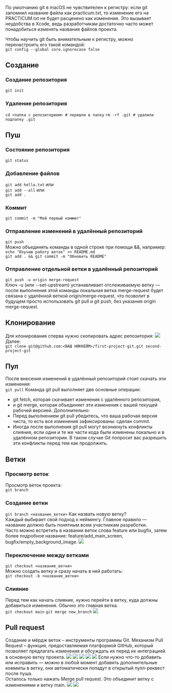По умолчанию git в macOS не чувствителен к регистру: если git запомнил название файла как practicum.txt, то изменение его на PRACTICUM.txt не будет расценено как изменение. Это вызывает неудобства в Xcode, ведь разработчикам достаточно часто может понадобиться изменять названия файлов проекта.

Чтобы научить git быть внимательным к регистру, можно перенастроить его такой командой:  
`git config --global core.ignorecase false`
## Создание
### Создание репозитория
`git init`
### Удаление репозитория
`cd <папка с репозиторием> # перешли в папку`
`rm -rf .git # удалили подпапку .git`
## Пуш
### Состояние репозитория
`git status`
### Добавление файлов
`git add hello.txt`
или  
`git add --all`
или  
`git add .`
### Коммит
`git commit -m "Мой первый коммит"`
### Отправление изменений в удалённый репозиторий
`git push`  
Можно объединять команды в одной строке при помощи &&, например:  
`echo "Изучаю работу веток" >> README.md`  
`git add . && git commit -m "Обновить README"`
### Отправление отдельной ветки в удалённый репозиторий
`git push -u origin merge-request`  
Ключ -u (или --set-upstream) устанавливает отслеживаемую ветку — после выполнения этой команды локальная ветка merge-request будет связана с удалённой веткой origin/merge-request, что позволит в будущем просто использовать git pull и git push, без указания origin merge-request.
## Клонирование
Для клонирования сперва нужно скопировать адрес репозитория:
![](https://pictures.s3.yandex.net/resources/05_01_github_clone_1_1707941769.png)
Далее:  
`git clone git@github.com:<ВАШ НИКНЕЙМ>/first-project-git.git second-project-git`
## Пул
После внесения изменений в удалённый репозиторий стоит скачать эти изменения:  
`git pull`
Команда git pull выполняет две основные операции:  
* git fetch, которая скачивает изменения с удалённого репозитория,
* и git merge, которая объединяет эти изменения с вашей текущей рабочей версией.
Дополнительно:
* Перед выполнением git pull убедитесь, что ваша рабочая версия чиста, то есть все изменения зафиксированы: сделан commit.
* Иногда после выполнения git pull могут возникнуть конфликты слияния, если одни и те же части кода были изменены локально и в удалённом репозитории. В таком случае Git попросит вас разрешить эти конфликты перед тем как продолжить.
## Ветки
### Просмотр веток
Просмотр веток проекта:  
`git branch`
### Создание ветки
`git branch <название_ветки>`
Как назвать новую ветку?  
Каждый выбирает свой подход к неймингу. Главное правило — название должно быть понятным всем участникам разработки.  
Часто можно встретить в названии веток слова feature или bugfix, затем более подробное название: feature/add_main_screen, bugfix/empty_background_image.
![](https://pictures.s3.yandex.net/resources/6-branch-checkout-new_1707942459.png)
### Переключение между ветками
`git checkout <название_ветки>`  
Можно создать ветку и сразу начать в ней работать:  
`git checkout -b <название_ветки>`
### Слияние
Перед тем как начать слияние, нужно перейти в ветку, куда должны добавиться изменения. Обычно это главная ветка.  
`git checkout main`
`git merge new_branch`
![](https://pictures.s3.yandex.net/resources/6-branch-merge_1707942502.png)
## Pull request
Создание и мёрдж веток – инструменты программы Git. Механизм Pull Request – функция, предоставляемая платформой GitHub, который позволяет предлагать изменения и обсуждать их перед их интеграцией в основную ветку проекта.
![](https://pictures.s3.yandex.net/resources/6-pull-request-tab_1707942665.png)
![](https://pictures.s3.yandex.net/resources/6-pull-request-button_1707942702.png)
![](https://pictures.s3.yandex.net/resources/6-pull-request-select_branch_1707942726.png)
![](https://pictures.s3.yandex.net/resources/6-pull-request-select-branch-continue_1707942758.png)
![](https://pictures.s3.yandex.net/resources/6-pull-request-create-pr_1707942791.png)
Если нужно что-то добавить или исправить — можно в любой момент добавить дополнительные коммиты в ветку, они автоматически попадут в открытый пулл-реквест после пуша.  
Осталось только нажать Merge pull request. Это объединит ветку с изменениями и ветку main.
![](https://pictures.s3.yandex.net/resources/6-pull-request-merge_1707942821.png)
![](https://pictures.s3.yandex.net/resources/6-pull-request-merged_1707942848.png)
